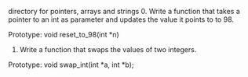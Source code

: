  directory for pointers, arrays and strings
0. Write a function that takes a pointer to an int as parameter and updates the value it points to to 98.

Prototype: void reset_to_98(int *n)

1. Write a function that swaps the values of two integers.

Prototype: void swap_int(int *a, int *b);
